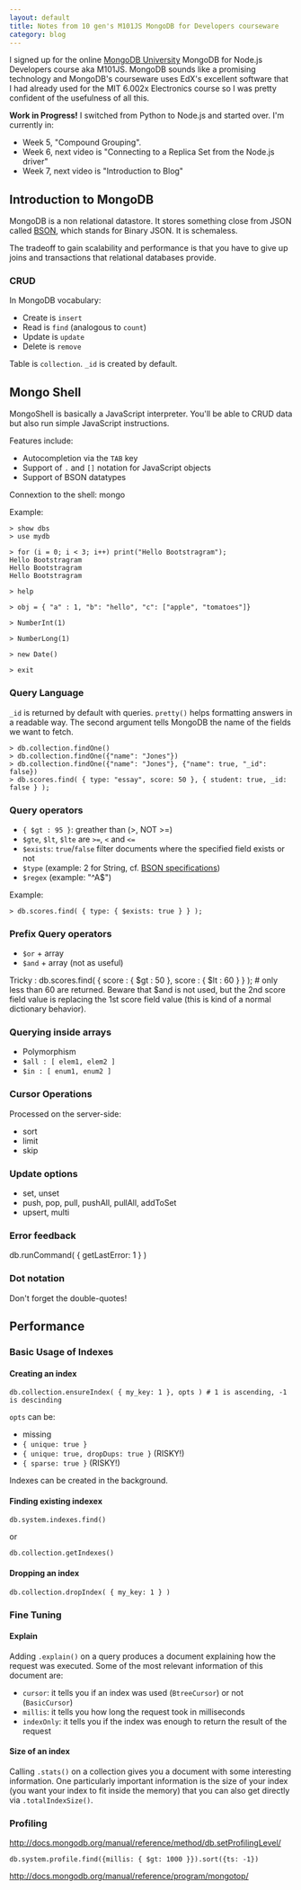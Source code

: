 ```yaml
---
layout: default
title: Notes from 10 gen's M101JS MongoDB for Developers courseware
category: blog
---
```


I signed up for the online [MongoDB University](https://education.mongodb.com/) MongoDB for Node.js Developers course aka M101JS. MongoDB sounds like a promising technology and MongoDB's courseware uses EdX's excellent software that I had already used for the MIT 6.002x Electronics course so I was pretty confident of the usefulness of all this.  


<div class="alert alert-info">
<strong>Work in Progress!</strong>
I switched from Python to Node.js and started over. I'm currently in:

- Week 5, "Compound Grouping".
- Week 6, next video is "Connecting to a Replica Set from the Node.js driver"
- Week 7, next video is "Introduction to Blog"
</div>


## Introduction to MongoDB

MongoDB is a non relational datastore. It stores something close from JSON called [BSON](http://bsonspec.org), which stands for Binary JSON. It is schemaless.

The tradeoff to gain scalability and performance is that you have to give up joins and transactions that relational databases provide.


### CRUD

In MongoDB vocabulary:

- Create is `insert`
- Read is `find` (analogous to `count`)
- Update is `update`
- Delete is `remove`

Table is `collection`. `_id` is created by default.


## Mongo Shell

MongoShell is basically a JavaScript interpreter. You'll be able to CRUD data but also run simple JavaScript instructions.

Features include:

- Autocompletion via the `TAB` key
- Support of `.` and `[]` notation for JavaScript objects
- Support of BSON datatypes

Connextion to the shell: mongo

Example:

    > show dbs
    > use mydb

    > for (i = 0; i < 3; i++) print("Hello Bootstragram");
    Hello Bootstragram
    Hello Bootstragram
    Hello Bootstragram

    > help

    > obj = { "a" : 1, "b": "hello", "c": ["apple", "tomatoes"]}

    > NumberInt(1)

    > NumberLong(1)

    > new Date()

    > exit


### Query Language

`_id` is returned by default with queries.
`pretty()` helps formatting answers in a readable way.
The second argument tells MongoDB the name of the fields we want to fetch.

    > db.collection.findOne()
    > db.collection.findOne({"name": "Jones"})
    > db.collection.findOne({"name": "Jones"}, {"name": true, "_id": false})
    > db.scores.find( { type: "essay", score: 50 }, { student: true, _id: false } );


### Query operators

- `{ $gt : 95 }`: greather than (\>, NOT \>=)
- `$gte`, `$lt`, `$lte` are `>=`, `<` and `<=`
- `$exists`: `true`/`false` filter documents where the specified field exists or not
- `$type` (example: 2 for String, cf. [BSON specifications][BSON])
- `$regex` (example: "^A$")

Example:

    > db.scores.find( { type: { $exists: true } } );


### Prefix Query operators

- `$or` + array
- `$and` + array (not as useful)

Tricky : db.scores.find( { score : { $gt : 50 }, score : { $lt : 60 } } ); # only less than 60 are returned. Beware that $and is not used, but the 2nd score field value is replacing the 1st score field value (this is kind of a normal dictionary behavior).


### Querying inside arrays

- Polymorphism
- `$all : [ elem1, elem2 ]`
- `$in : [ enum1, enum2 ]`

### Cursor Operations

Processed on the server-side:

- sort
- limit
- skip

### Update options

- set, unset
- push, pop, pull, pushAll, pullAll, addToSet
- upsert, multi

### Error feedback

db.runCommand( { getLastError: 1 } )

### Dot notation

Don't forget the double-quotes!

## Performance

### Basic Usage of Indexes

#### Creating an index

    db.collection.ensureIndex( { my_key: 1 }, opts ) # 1 is ascending, -1 is descinding

`opts` can be:

- missing
- `{ unique: true }`
- `{ unique: true, dropDups: true }` (RISKY!)
- `{ sparse: true }` (RISKY!)

Indexes can be created in the background.

#### Finding existing indexex

    db.system.indexes.find()

or

    db.collection.getIndexes()

#### Dropping an index

    db.collection.dropIndex( { my_key: 1 } )


### Fine Tuning

#### Explain

Adding `.explain()` on a query produces a document explaining how the request was executed. Some of the most relevant information of this document are:

- `cursor`: it tells you if an index was used (`BtreeCursor`) or not (`BasicCursor`)
- `millis`: it tells you how long the request took in milliseconds
- `indexOnly`: it tells you if the index was enough to return the result of the request

#### Size of an index

Calling `.stats()` on a collection gives you a document with some interesting information. One particularly important information is the size of your index (you want your index to fit inside the memory) that you can also get directly via `.totalIndexSize()`.

### Profiling

http://docs.mongodb.org/manual/reference/method/db.setProfilingLevel/


    db.system.profile.find({millis: { $gt: 1000 }}).sort({ts: -1})

http://docs.mongodb.org/manual/reference/program/mongotop/

[BSON]: http://bsonspec.org

